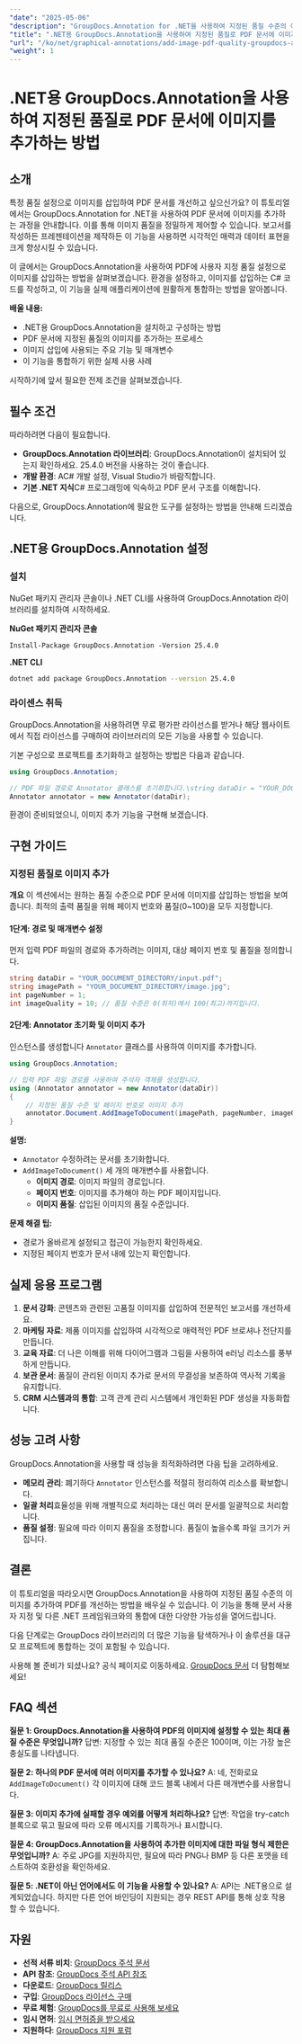 ```yaml
---
"date": "2025-05-06"
"description": "GroupDocs.Annotation for .NET을 사용하여 지정된 품질 수준의 이미지를 추가하여 PDF를 개선하는 방법을 알아보세요. 문서의 시각적 매력과 데이터 표현을 개선해 보세요."
"title": ".NET용 GroupDocs.Annotation을 사용하여 지정된 품질로 PDF 문서에 이미지를 추가하는 방법"
"url": "/ko/net/graphical-annotations/add-image-pdf-quality-groupdocs-annotation-net/"
"weight": 1
---
```


# .NET용 GroupDocs.Annotation을 사용하여 지정된 품질로 PDF 문서에 이미지를 추가하는 방법

## 소개

특정 품질 설정으로 이미지를 삽입하여 PDF 문서를 개선하고 싶으신가요? 이 튜토리얼에서는 GroupDocs.Annotation for .NET을 사용하여 PDF 문서에 이미지를 추가하는 과정을 안내합니다. 이를 통해 이미지 품질을 정밀하게 제어할 수 있습니다. 보고서를 작성하든 프레젠테이션을 제작하든 이 기능을 사용하면 시각적인 매력과 데이터 표현을 크게 향상시킬 수 있습니다.

이 글에서는 GroupDocs.Annotation을 사용하여 PDF에 사용자 지정 품질 설정으로 이미지를 삽입하는 방법을 살펴보겠습니다. 환경을 설정하고, 이미지를 삽입하는 C# 코드를 작성하고, 이 기능을 실제 애플리케이션에 원활하게 통합하는 방법을 알아봅니다.

**배울 내용:**
- .NET용 GroupDocs.Annotation을 설치하고 구성하는 방법
- PDF 문서에 지정된 품질의 이미지를 추가하는 프로세스
- 이미지 삽입에 사용되는 주요 기능 및 매개변수
- 이 기능을 통합하기 위한 실제 사용 사례

시작하기에 앞서 필요한 전제 조건을 살펴보겠습니다.

## 필수 조건

따라하려면 다음이 필요합니다.
- **GroupDocs.Annotation 라이브러리**: GroupDocs.Annotation이 설치되어 있는지 확인하세요. 25.4.0 버전을 사용하는 것이 좋습니다.
- **개발 환경**: AC# 개발 설정, Visual Studio가 바람직합니다.
- **기본 .NET 지식**C# 프로그래밍에 익숙하고 PDF 문서 구조를 이해합니다.

다음으로, GroupDocs.Annotation에 필요한 도구를 설정하는 방법을 안내해 드리겠습니다.

## .NET용 GroupDocs.Annotation 설정

### 설치

NuGet 패키지 관리자 콘솔이나 .NET CLI를 사용하여 GroupDocs.Annotation 라이브러리를 설치하여 시작하세요.

**NuGet 패키지 관리자 콘솔**
```shell
Install-Package GroupDocs.Annotation -Version 25.4.0
```

**\.NET CLI**
```bash
dotnet add package GroupDocs.Annotation --version 25.4.0
```

### 라이센스 취득

GroupDocs.Annotation을 사용하려면 무료 평가판 라이선스를 받거나 해당 웹사이트에서 직접 라이선스를 구매하여 라이브러리의 모든 기능을 사용할 수 있습니다.

기본 구성으로 프로젝트를 초기화하고 설정하는 방법은 다음과 같습니다.

```csharp
using GroupDocs.Annotation;

// PDF 파일 경로로 Annotator 클래스를 초기화합니다.\string dataDir = "YOUR_DOCUMENT_DIRECTORY/input.pdf";
Annotator annotator = new Annotator(dataDir);
```

환경이 준비되었으니, 이미지 추가 기능을 구현해 보겠습니다.

## 구현 가이드

### 지정된 품질로 이미지 추가

**개요**
이 섹션에서는 원하는 품질 수준으로 PDF 문서에 이미지를 삽입하는 방법을 보여줍니다. 최적의 출력 품질을 위해 페이지 번호와 품질(0~100)을 모두 지정합니다.

#### 1단계: 경로 및 매개변수 설정
먼저 입력 PDF 파일의 경로와 추가하려는 이미지, 대상 페이지 번호 및 품질을 정의합니다.

```csharp
string dataDir = "YOUR_DOCUMENT_DIRECTORY/input.pdf";
string imagePath = "YOUR_DOCUMENT_DIRECTORY/image.jpg";
int pageNumber = 1;
int imageQuality = 10; // 품질 수준은 0(최저)에서 100(최고)까지입니다.
```

#### 2단계: Annotator 초기화 및 이미지 추가
인스턴스를 생성합니다 `Annotator` 클래스를 사용하여 이미지를 추가합니다.

```csharp
using GroupDocs.Annotation;

// 입력 PDF 파일 경로를 사용하여 주석자 객체를 생성합니다.
using (Annotator annotator = new Annotator(dataDir))
{
    // 지정된 품질 수준 및 페이지 번호로 이미지 추가
    annotator.Document.AddImageToDocument(imagePath, pageNumber, imageQuality);
}
```

**설명:**
- `Annotator` 수정하려는 문서를 초기화합니다.
- `AddImageToDocument()` 세 개의 매개변수를 사용합니다.
  - **이미지 경로**: 이미지 파일의 경로입니다.
  - **페이지 번호**: 이미지를 추가해야 하는 PDF 페이지입니다.
  - **이미지 품질**: 삽입된 이미지의 품질 수준입니다.

**문제 해결 팁:**
- 경로가 올바르게 설정되고 접근이 가능한지 확인하세요.
- 지정된 페이지 번호가 문서 내에 있는지 확인합니다.

## 실제 응용 프로그램
1. **문서 강화**: 콘텐츠와 관련된 고품질 이미지를 삽입하여 전문적인 보고서를 개선하세요.
2. **마케팅 자료**: 제품 이미지를 삽입하여 시각적으로 매력적인 PDF 브로셔나 전단지를 만듭니다.
3. **교육 자료**: 더 나은 이해를 위해 다이어그램과 그림을 사용하여 e러닝 리소스를 풍부하게 만듭니다.
4. **보관 문서**: 품질이 관리된 이미지 추가로 문서의 무결성을 보존하여 역사적 기록을 유지합니다.
5. **CRM 시스템과의 통합**: 고객 관계 관리 시스템에서 개인화된 PDF 생성을 자동화합니다.

## 성능 고려 사항
GroupDocs.Annotation을 사용할 때 성능을 최적화하려면 다음 팁을 고려하세요.
- **메모리 관리**: 폐기하다 `Annotator` 인스턴스를 적절히 정리하여 리소스를 확보합니다.
- **일괄 처리**효율성을 위해 개별적으로 처리하는 대신 여러 문서를 일괄적으로 처리합니다.
- **품질 설정**: 필요에 따라 이미지 품질을 조정합니다. 품질이 높을수록 파일 크기가 커집니다.

## 결론
이 튜토리얼을 따라오시면 GroupDocs.Annotation을 사용하여 지정된 품질 수준의 이미지를 추가하여 PDF를 개선하는 방법을 배우실 수 있습니다. 이 기능을 통해 문서 사용자 지정 및 다른 .NET 프레임워크와의 통합에 대한 다양한 가능성을 열어드립니다.

다음 단계로는 GroupDocs 라이브러리의 더 많은 기능을 탐색하거나 이 솔루션을 대규모 프로젝트에 통합하는 것이 포함될 수 있습니다.

사용해 볼 준비가 되셨나요? 공식 페이지로 이동하세요. [GroupDocs 문서](https://docs.groupdocs.com/annotation/net/) 더 탐험해보세요!

## FAQ 섹션
**질문 1: GroupDocs.Annotation을 사용하여 PDF의 이미지에 설정할 수 있는 최대 품질 수준은 무엇입니까?**
답변: 지정할 수 있는 최대 품질 수준은 100이며, 이는 가장 높은 충실도를 나타냅니다.

**질문 2: 하나의 PDF 문서에 여러 이미지를 추가할 수 있나요?**
A: 네, 전화로요 `AddImageToDocument()` 각 이미지에 대해 코드 블록 내에서 다른 매개변수를 사용합니다.

**질문 3: 이미지 추가에 실패할 경우 예외를 어떻게 처리하나요?**
답변: 작업을 try-catch 블록으로 묶고 필요에 따라 오류 메시지를 기록하거나 표시합니다.

**질문 4: GroupDocs.Annotation을 사용하여 추가한 이미지에 대한 파일 형식 제한은 무엇입니까?**
A: 주로 JPG를 지원하지만, 필요에 따라 PNG나 BMP 등 다른 포맷을 테스트하여 호환성을 확인하세요.

**질문 5: .NET이 아닌 언어에서도 이 기능을 사용할 수 있나요?**
A: API는 .NET용으로 설계되었습니다. 하지만 다른 언어 바인딩이 지원되는 경우 REST API를 통해 상호 작용할 수 있습니다.

## 자원
- **선적 서류 비치**: [GroupDocs 주석 문서](https://docs.groupdocs.com/annotation/net/)
- **API 참조**: [GroupDocs 주석 API 참조](https://reference.groupdocs.com/annotation/net/)
- **다운로드**: [GroupDocs 릴리스](https://releases.groupdocs.com/annotation/net/)
- **구입**: [GroupDocs 라이선스 구매](https://purchase.groupdocs.com/buy)
- **무료 체험**: [GroupDocs를 무료로 사용해 보세요](https://releases.groupdocs.com/annotation/net/)
- **임시 면허**: [임시 면허증을 받으세요](https://purchase.groupdocs.com/temporary-license/)
- **지원하다**: [GroupDocs 지원 포럼](https://forum.groupdocs.com/c/annotation/)